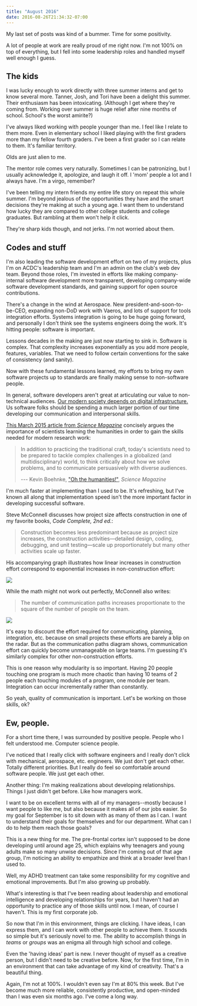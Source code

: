```yaml
---
title: "August 2016"
date: 2016-08-26T21:34:32-07:00
---
```


My last set of posts was kind of a bummer. Time for some positivity.

A lot of people at work are really proud of me right now. I'm not 100% on top of everything, but I fell into some leadership roles and handled myself well enough I guess.

<!--more-->

## The kids

I was lucky enough to work directly with three summer interns and get to know several more. Tanner, Josh, and Tori have been a delight this summer. Their enthusiasm has been intoxicating. (Although I get where they're coming from. Working over summer is huge relief after nine months of school. School's the worst amirite?)

I've always liked working with people younger than me. I feel like I relate to them more. Even in elementary school I liked playing with the first graders more than my fellow fourth graders. I've been a first grader so I can relate to them. It's familiar territory.

Olds are just alien to me.

The mentor role comes very naturally. Sometimes I can be patronizing, but I usually acknowledge it, apologize, and laugh it off. I 'mom' people a lot and I always have. I'm a virgo, remember?

I've been telling my intern friends my entire life story on repeat this whole summer. I'm beyond jealous of the opportunities they have and the smart decisions they're making at such a young age. I want them to understand how lucky they are compared to other college students and college graduates. But rambling at them won't help it click.

They're sharp kids though, and not jerks. I'm not worried about them.


## Codes and stuff

I'm also leading the software development effort on two of my projects, plus I'm on ACDC's leadership team and I'm an admin on the club's web dev team. Beyond those roles, I'm invested in efforts like making company-internal software development more transparent, developing company-wide software development standards, and gaining support for open source contributions.

There's a change in the wind at Aerospace. New president-and-soon-to-be-CEO, expanding non-DoD work with Vaeros, and lots of support for tools integration efforts. Systems integration is going to be huge going forward, and personally I don't think see the systems engineers doing the work. It's hitting people: software is important.

Lessons decades in the making are just now starting to sink in. Software is complex. That complexity increases exponentially as you add more people, features, variables. That we need to follow certain conventions for the sake of consistency (and sanity).

Now with these fundamental lessons learned, my efforts to bring my own software projects up to standards are finally making sense to non-software people.

In general, software developers aren't great at articulating our value to non-technical audiences. [Our modern society depends on digital infrastructure.](https://www.fordfoundation.org/library/reports-and-studies/roads-and-bridges-the-unseen-labor-behind-our-digital-infrastructure/) Us software folks should be spending a much larger portion of our time developing our communication and interpersonal skills.

[This March 2015 article from *Science Magazine*](http://science.sciencemag.org/content/347/6226/1166) concisely argues the importance of scientists learning the humanities in order to gain the skills needed for modern research work:

> In addition to practicing the traditional craft, today's scientists need to be prepared to tackle complex challenges in a globalized (and multidisciplinary) world, to think critically about how we solve problems, and to communicate persuasively with diverse audiences.
>
> --- Kevin Boehnke, ["Oh the humanities!"](http://science.sciencemag.org/content/347/6226/1166), *Science Magazine*

I'm much faster at implementing than I used to be. It's refreshing, but I've known all along that implementation speed isn't the more important factor in developing successful software.

Steve McConnell discusses how project size affects construction in one of my favorite books, *Code Complete, 2nd ed.*:

> Construction becomes less predominant because as project size increases, the construction activities—detailed design, coding, debugging, and unit testing—scale up proportionately but many other activities scale up faster.

His accompanying graph illustrates how linear increases in construction effort correspond to exponential increases in non-construction effort:

![](http://i.imgur.com/29JNtLR.png)

While the math might not work out perfectly, McConnell also writes:

>The number of communication paths increases proportionate to the square of the number of people on the team.

![](http://i.imgur.com/Ec3diGT.png)

It's easy to discount the effort required for communicating, planning, integration, etc. because on small projects these efforts are barely a blip on the radar. But as the communication paths diagram shows, communication effort can quickly become unmanageable on large teams. I'm guessing it's similarly complex for other non-construction efforts.

This is one reason why modularity is so important. Having 20 people touching one program is much more chaotic than having 10 teams of 2 people each touching modules of a program, one module per team. Integration can occur incrementally rather than constantly.

So yeah, quality of communication is important. Let's be working on those skills, ok?

## Ew, people.

For a short time there, I was surrounded by positive people. People who I felt understood me. Computer science people.

I've noticed that I really click with software engineers and I really don't click with mechanical, aerospace, etc. engineers. We just don't get each other. Totally different priorities. But I really do feel so comfortable around software people. We just get each other.

Another thing: I'm making realizations about developing relationships. Things I just didn't get before. Like how managers work.

I want to be on excellent terms with all of my managers--mostly because I want people to like me, but also because it makes all of our jobs easier. So my goal for September is to sit down with as many of them as I can. I want to understand their goals for themselves and for our department. What can I do to help them reach those goals?

This is a new thing for me. The pre-frontal cortex isn't supposed to be done developing until around age 25, which explains why teenagers and young adults make so many unwise decisions. Since I'm coming out of that age group, I'm noticing an ability to empathize and think at a broader level than I used to.

Well, my ADHD treatment can take some responsibility for my cognitive and emotional improvements. But I'm also growing up probably.

What's interesting is that I've been reading about leadership and emotional intelligence and developing relationships for years, but I haven't had an opportunity to practice any of those skills until now. I mean, of course I haven't. This is my first corporate job.

So now that I'm in this environment, things are clicking. I have ideas, I can express them, and I can work with other people to achieve them. It sounds so simple but it's seriously novel to me. The ability to accomplish things in *teams* or *groups* was an enigma all through high school and college.

Even the 'having ideas' part is new. I never thought of myself as a creative person, but I didn't need to be creative before. Now, for the first time, I'm in an environment that can take advantage of my kind of creativity. That's a beautiful thing.

Again, I'm not at 100%. I wouldn't even say I'm at 80% this week. But I've become much more reliable, consistently productive, and open-minded than I was even six months ago. I've come a long way.